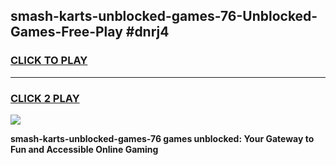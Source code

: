 
## smash-karts-unblocked-games-76-Unblocked-Games-Free-Play #dnrj4
<h3>
<a href="https://us.freeplayer.one?title=smash-karts-unblocked-games-76&ref=9M">CLICK TO PLAY</a></h3>
<hr>

<h3>
<a href="https://us.freeplayer.one?title=smash-karts-unblocked-games-76&ref=9M">CLICK 2 PLAY</a>
  
</h3>

<a href="https://us.freeplayer.one?title=smash-karts-unblocked-games-76&ref=9M"><img src="https://clearcache.store/games.png"></a>


**smash-karts-unblocked-games-76 games unblocked: Your Gateway to Fun and Accessible Online Gaming**
